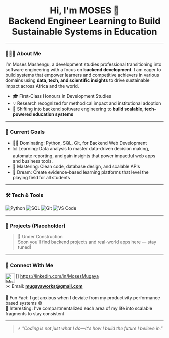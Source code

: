 <h1 align="center">Hi, I'm MOSES 👋<br/> Backend Engineer Learning to Build Sustainable Systems in Education</h1>

---

### 👨🏽‍💻 About Me

I’m Moses Mashengu, a development studies professional transitioning into software engineering with a focus on **backend development**. I am eager to build systems that empower learners and competitive achievers in various domains using **data, tech, and scientific insights** to drive sustainable impact across Africa and the world.

- 🎓 First-Class Honours in Development Studies  
- 💡 Research recognized for methodical impact and institutional adoption  
- 🔁 Shifting into backend software engineering to **build scalable, tech-powered education systems**

---

### 🎯 Current Goals

- 🧑‍💻 Dominating: Python, SQL, Git, for Backend Web Development
- 📊 Learning: Data analysis to master data-driven decision making, automate reporting, and gain insights that power impactful web apps and business tools.
- 📘 Mastering: Clean code, database design, and scalable APIs  
- 🚀 Dream: Create evidence-based learning platforms that level the playing field for all students  

---

### 🛠️ Tech & Tools

<!-- Badges generated using https://shields.io/ -->
![Python](https://img.shields.io/badge/-Python-333333?style=for-the-badge&logo=python)
![SQL](https://img.shields.io/badge/-SQL-333333?style=for-the-badge&logo=mysql)
![Git](https://img.shields.io/badge/-Git-333333?style=for-the-badge&logo=git)
![VS Code](https://img.shields.io/badge/-VSCode-333333?style=for-the-badge&logo=visualstudiocode)

---

### 📂 Projects (Placeholder)

> 🚧 Under Construction  
Soon you'll find backend projects and real-world apps here — stay tuned!

---

### 🤳 Connect With Me

[<img align="left" alt="Moses Mugaya | LinkedIn" width="30px" src="https://cdn.jsdelivr.net/npm/simple-icons@v3/icons/linkedin.svg" />]
https://linkedin.com/in/MosesMugaya  

✉️ Email: **mugayaworks@gmail.com**  


🧠 Fun Fact: I get anxious when I deviate from my productivity performance based systems 😅  
🧩 Interesting: I’ve compartmentalized each area of my life into scalable fragments to stay consistent

---

> ⚡ *"Coding is not just what I do—it's how I build the future I believe in."*
